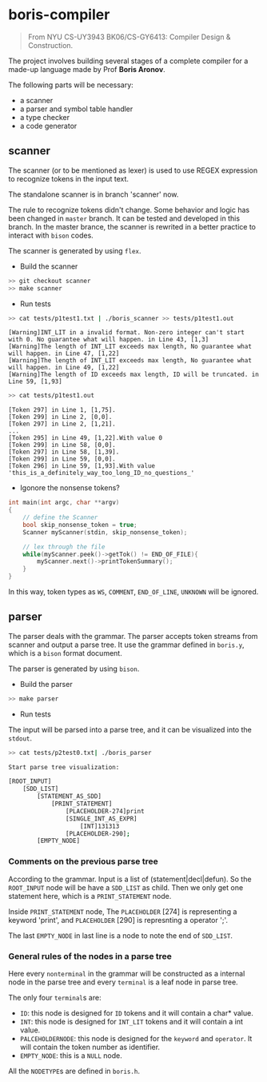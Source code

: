 # boris-compiler

> From NYU CS-UY3943 BK06/CS-GY6413: Compiler Design & Construction.

The project involves building several stages of a complete compiler for a made-up language made by Prof **Boris Aronov**. 


The following parts will be necessary:

- a scanner 
- a parser and symbol table handler
- a type checker
- a code generator

## scanner

The scanner (or to be mentioned as lexer) is used to use REGEX expression to recognize tokens in the input text.

The standalone scanner is in branch 'scanner' now. 

The rule to recognize tokens didn't change. Some behavior and logic has been changed in `master` branch. It can be tested and developed in this branch. In the master brance, the scanner is rewrited in a better practice to interact with `bison` codes. 

The scanner is generated by using `flex`.

- Build the scanner

~~~ bash
>> git checkout scanner
>> make scanner
~~~

- Run tests

~~~ bash
>> cat tests/p1test1.txt | ./boris_scanner >> tests/p1test1.out
~~~
~~~
[Warning]INT_LIT in a invalid format. Non-zero integer can't start with 0. No guarantee what will happen. in Line 43, [1,3]
[Warning]The length of INT_LIT exceeds max length, No guarantee what will happen. in Line 47, [1,22]
[Warning]The length of INT_LIT exceeds max length, No guarantee what will happen. in Line 49, [1,22]
[Warning]The length of ID exceeds max length, ID will be truncated. in Line 59, [1,93]
~~~
~~~ bash
>> cat tests/p1test1.out
~~~
~~~
[Token 297] in Line 1, [1,75].
[Token 299] in Line 2, [0,0].
[Token 297] in Line 2, [1,21].
...
[Token 295] in Line 49, [1,22].With value 0
[Token 299] in Line 58, [0,0].
[Token 297] in Line 58, [1,39].
[Token 299] in Line 59, [0,0].
[Token 296] in Line 59, [1,93].With value 'this_is_a_definitely_way_too_long_ID_no_questions_'
~~~

- Igonore the nonsense tokens?

~~~cpp
int main(int argc, char **argv)
{
    // define the Scanner
    bool skip_nonsense_token = true;
    Scanner myScanner(stdin, skip_nonsense_token);

    // lex through the file
    while(myScanner.peek()->getTok() != END_OF_FILE){
        myScanner.next()->printTokenSummary();
    }
}
~~~

In this way, token types as `WS`, `COMMENT`, `END_OF_LINE`, `UNKNOWN` will be ignored.


## parser

The parser deals with the grammar. The parser accepts token streams from scanner and output a parse tree. It use the grammar defined in `boris.y`, which is a `bison` format document.

The parser is generated by using `bison`.

- Build the parser

~~~ bash
>> make parser
~~~

- Run tests

The input will be parsed into a parse tree, and it can be visualized into the `stdout`.
~~~ bash
>> cat tests/p2test0.txt| ./boris_parser 

Start parse tree visualization:

[ROOT_INPUT]
    [SDD_LIST]
        [STATEMENT_AS_SDD]
            [PRINT_STATEMENT]
                [PLACEHOLDER-274]print
                [SINGLE_INT_AS_EXPR]
                    [INT]131313
                [PLACEHOLDER-290];
        [EMPTY_NODE]
~~~


### Comments on the previous parse tree

According to the grammar. Input is a list of (statement|decl|defun). So the `ROOT_INPUT` node will be have a `SDD_LIST` as child. Then we only get one statement here, which is a `PRINT_STATEMENT` node. 

Inside `PRINT_STATEMENT` node, The `PLACEHOLDER` [274] is representing a keyword 'print', and `PLACEHOLDER` [290] is represnting a operator ';'.

The last `EMPTY_NODE` in last line is a node to note the end of `SDD_LIST`.

### General rules of the nodes in a parse tree

Here every `nonterminal` in the grammar will be constructed as a internal node in the parse tree and every `terminal` is a leaf node in parse tree.

The only four `terminal`s are:

- `ID`: this node is designed for `ID` tokens and it will contain a char* value.
- `INT`: this node is designed for `INT_LIT` tokens and it will contain a int value.
- `PALCEHOLDERNODE`: this node is designed for the `keyword` and `operator`. It will contain the token number as identifier.
- `EMPTY_NODE`: this is a `NULL` node.

All the `NODETYPE`s are defined in `boris.h`.
